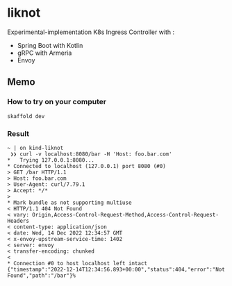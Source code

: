 # liknot

Experimental-implementation K8s Ingress Controller with :

- Spring Boot with Kotlin
- gRPC with Armeria
- Envoy

## Memo

### How to try on your computer

```shell
skaffold dev
```

### Result

```shell
~ | on kind-liknot
 ❯❯ curl -v localhost:8080/bar -H 'Host: foo.bar.com'
*   Trying 127.0.0.1:8080...
* Connected to localhost (127.0.0.1) port 8080 (#0)
> GET /bar HTTP/1.1
> Host: foo.bar.com
> User-Agent: curl/7.79.1
> Accept: */*
>
* Mark bundle as not supporting multiuse
< HTTP/1.1 404 Not Found
< vary: Origin,Access-Control-Request-Method,Access-Control-Request-Headers
< content-type: application/json
< date: Wed, 14 Dec 2022 12:34:57 GMT
< x-envoy-upstream-service-time: 1402
< server: envoy
< transfer-encoding: chunked
<
* Connection #0 to host localhost left intact
{"timestamp":"2022-12-14T12:34:56.893+00:00","status":404,"error":"Not Found","path":"/bar"}%
```
